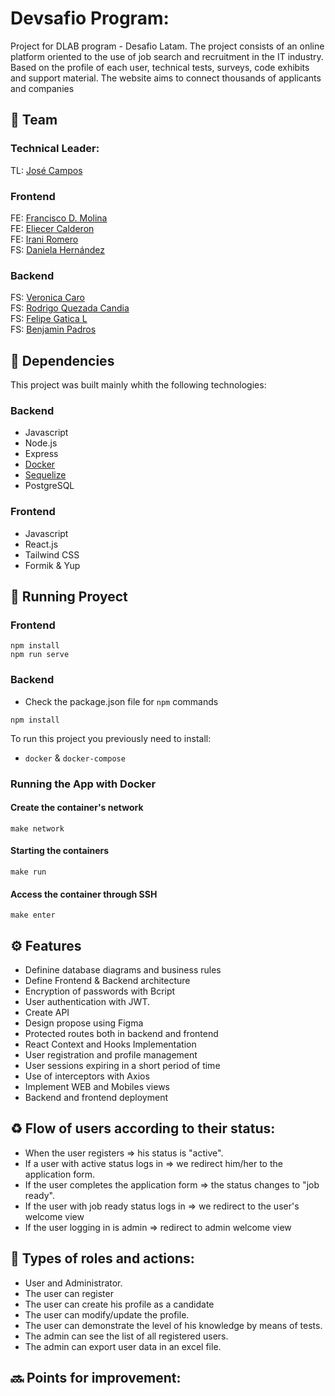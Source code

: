 # Devsafio Program:

Project for DLAB program - Desafio Latam.
The project consists of an online platform oriented to the use of job search and recruitment in the IT industry. Based on the profile of each user, technical tests, surveys, code exhibits and support material. The website aims to connect thousands of applicants and companies

## 🤖 Team

### Technical Leader:

TL: [José Campos](https://github.com/josecamposhz)

### Frontend

FE: [Francisco D. Molina](https://github.com/TheFranciscoMolina)  
FE: [Eliecer Calderon](https://github.com/eliecergonzalez2021)  
FE: [Irani Romero](https://github.com/iranimromero)  
FS: [Daniela Hernández](https://github.com/DanyBeth-Dev)

### Backend

FS: [Veronica Caro](https://github.com/vecarope)    
FS: [Rodrigo Quezada Candia](https://github.com/DarkKapo)  
FS: [Felipe Gatica L](https://github.com/FelipeGaticaL)  
FS: [Benjamin Padros](https://github.com/bpadros) 


## 🧰 Dependencies    

This project was built mainly whith the following technologies: 
          
### Backend 

- Javascript   
- Node.js   
- Express     
- [Docker](https://www.docker.com/)   
- [Sequelize](https://sequelize.org/)   
- PostgreSQL 

### Frontend

- Javascript    
- React.js  
- Tailwind CSS
- Formik & Yup       

## 🎯 Running Proyect 

### Frontend 

```
npm install 
npm run serve
```

 ### Backend

 - Check the package.json file for `npm` commands 
  ```
  npm install
 ```

To run this project you previously need to install:

- `docker` & `docker-compose`

### Running the App with Docker

#### Create the container's network

```
make network
```

#### Starting the containers

```
make run
```

#### Access the container through SSH

```
make enter
```

## ⚙ Features 

- Definine database diagrams and business rules
- Define Frontend & Backend architecture
- Encryption of passwords with Bcript
- User authentication with JWT.
- Create API
- Design propose using Figma
- Protected routes both in backend and frontend
- React Context and Hooks Implementation
- User registration and profile management
- User sessions expiring in a short period of time
- Use of interceptors with Axios
- Implement WEB and Mobiles views
- Backend and frontend deployment

## ♻ Flow of users according to their status:

- When the user registers => his status is "active".
- If a user with active status logs in => we redirect him/her to the application form.
- If the user completes the application form => the status changes to "job ready".
- If the user with job ready status logs in => we redirect to the user's welcome view
- If the user logging in is admin => redirect to admin welcome view

## 🔑 Types of roles and actions:

- User and Administrator.
- The user can register
- The user can create his profile as a candidate
- The user can modify/update the profile.
- The user can demonstrate the level of his knowledge by means of tests.
- The admin can see the list of all registered users.
- The admin can export user data in an excel file.


## 🔜 Points for improvement:
